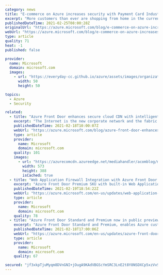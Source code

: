 ```yaml
---
category: news
title: "E-commerce on Azure increases security with Payment Card Industry Three-Domain Secure compliance"
excerpt: "More customers than ever are shopping from home in the current health environment, and companies are responding by rapidly deploying cloud-based e-commerce solutions. "
publishedDateTime: 2021-02-25T08:00:28Z
originalUrl: "https://azure.microsoft.com/blog/e-commerce-on-azure-increases-security-with-payment-card-industry-three-domain-secure-compliance/"
webUrl: "https://azure.microsoft.com/blog/e-commerce-on-azure-increases-security-with-payment-card-industry-three-domain-secure-compliance/"
type: article
quality: 71
heat: -1
published: false

provider:
  name: Microsoft
  domain: microsoft.com
  images:
    - url: "https://everyday-cc.github.io/azure/assets/images/organizations/microsoft.com-50x50.jpg"
      width: 50
      height: 50

topics:
  - Azure
  - Security

related:
  - title: "Azure Front Door enhances secure cloud CDN with intelligent threat protection"
    excerpt: "The Internet is the new corporate network and the fabric that connects users, devices, and data to applications of all types. It is foundational to how organizations run their businesses, engage their customers, conduct commerce, operate their supply chain, and enable their employees to work from anywhere."
    publishedDateTime: 2021-02-18T10:00:07Z
    webUrl: "https://azure.microsoft.com/blog/azure-front-door-enhances-secure-cloud-cdn-with-intelligent-threat-protection/"
    type: article
    provider:
      name: Microsoft
      domain: microsoft.com
    quality: 101
    images:
      - url: "https://azurecomcdn.azureedge.net/mediahandler/acomblog/media/Default/blog/6eb4b838-187c-41f2-96e3-d38f979eeb01.png"
        width: 573
        height: 388
        isCached: true
  - title: "Web Application Firewall Integration with Azure Front Door Standard and Premium SKU"
    excerpt: "Azure Front Door Premium SKU with built-in Web Application Firewall,  protects your public and private web applications, combines protection with application acceleration and content caching.\n"
    publishedDateTime: 2021-02-19T18:54:22Z
    webUrl: "https://azure.microsoft.com/en-us/updates/web-application-firewall-integration-with-azure-front-door-standard-and-premium-sku/"
    type: article
    provider:
      name: Microsoft
      domain: microsoft.com
    quality: 78
  - title: "Azure Front Door Standard and Premium now in public preview"
    excerpt: "Azure Front Door Standard and Premium, enables Azure customers to securely deliver and manage their global applications and content, migrate to cloud and modern microservice architectures and improve their users’ experience."
    publishedDateTime: 2021-02-18T17:00:06Z
    webUrl: "https://azure.microsoft.com/en-us/updates/azure-front-door-standard-and-premium-now-in-public-preview/"
    type: article
    provider:
      name: Microsoft
      domain: microsoft.com
    quality: 67

secured: "jf3xkpTjuMyqm8DVnGNI+jOugA9KAdVBGScYmSRC3LnE2t8Y8NSDXCp5xzVvSdUUiXq/fQ4Tmmff06KPiS0LNEw2t8uiqrWjRQ4Trtg0TzYPI03IqZriHT6pdNUbTk8kgU3aZgG7tpIuFASG5aJZzglM07tPqwlfg/yCOfRz07hHbr+h57LzrzwMO5PYfLve/OnENEURJ9jSe2Rv4yAdDbOIg+VFE2ksD/nXGzpHv+ei9mK9Ms5U2yn8obrMeO6oRJYtAiVMiX6eZCRA/p2R7BBWgDaLrF9tLl4hGIbYG3a1C2GK0MAR0pLzZHJLKtyNzOiyraOOH2kPhmmjy4wP1TmMcb2VuQ9QFSSt8MBvv+I=;EHmmlEnU0MrfDIgfPo6wlA=="
---
```


